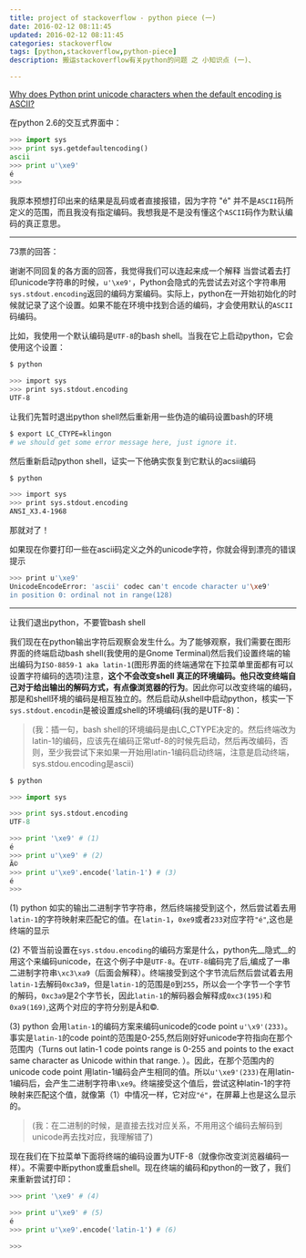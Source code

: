 ```yaml
---
title: project of stackoverflow - python piece (一)
date: 2016-02-12 08:11:45
updated: 2016-02-12 08:11:45
categories: stackoverflow 
tags: [python,stackoverflow,python-piece]
description: 搬运stackoverflow有关python的问题 之 小知识点 (一)、

---
```


[Why does Python print unicode characters when the default encoding is ASCII?](http://stackoverflow.com/questions/2596714/why-does-python-print-unicode-characters-when-the-default-encoding-is-ascii/21968640#21968640)

在python 2.6的交互式界面中：
```python
>>> import sys
>>> print sys.getdefaultencoding()
ascii
>>> print u'\xe9'
é
>>> 
```

我原本预想打印出来的结果是乱码或者直接报错，因为字符 "é" 并不是`ASCII`码所定义的范围，而且我没有指定编码。我想我是不是没有懂这个`ASCII`码作为默认编码的真正意思。

---

73票的回答：

谢谢不同回复的各方面的回答，我觉得我们可以连起来成一个解释
当尝试着去打印unicode字符串的时候，`u'\xe9'`，Python会隐式的先尝试去对这个字符串用`sys.stdout.encoding`返回的编码方案编码。实际上，python在一开始初始化的时候就记录了这个设置。如果不能在环境中找到合适的编码，才会使用默认的`ASCII`码编码。

比如，我使用一个默认编码是`UTF-8`的bash shell。当我在它上启动python，它会使用这个设置：
```bash
$ python

>>> import sys
>>> print sys.stdout.encoding
UTF-8
```
让我们先暂时退出python shell然后重新用一些伪造的编码设置bash的环境
```bash
$ export LC_CTYPE=klingon
# we should get some error message here, just ignore it.
```
然后重新启动python shell，证实一下他确实恢复到它默认的acsii编码
```bash
$ python

>>> import sys
>>> print sys.stdout.encoding
ANSI_X3.4-1968
```
那就对了！

如果现在你要打印一些在ascii码定义之外的unicode字符，你就会得到漂亮的错误提示
```bash
>>> print u'\xe9'
UnicodeEncodeError: 'ascii' codec can't encode character u'\xe9' 
in position 0: ordinal not in range(128)
```
---
让我们退出python，不要管bash shell

我们现在在python输出字符后观察会发生什么。为了能够观察，我们需要在图形界面的终端启动bash shell(我使用的是Gnome Terminal)然后我们设置终端的输出编码为`ISO-8859-1 aka latin-1`(图形界面的终端通常在下拉菜单里面都有可以设置字符编码的选项)注意，**这个不会改变shell 真正的环境编码。他只改变终端自己对于给出输出的解码方式，有点像浏览器的行为**。因此你可以改变终端的编码，那是和shell环境的编码是相互独立的。然后启动从shell中启动python，核实一下`sys.stdout.encodin`是被设置成shell的环境编码(我的是UTF-8)：
> (我：插一句，bash shell的环境编码是由LC_CTYPE决定的。然后终端改为latin-1的编码，应该先在编码正常utf-8的时候先启动，然后再改编码，否则，至少我尝试下来如果一开始用latin-1编码启动终端，注意是启动终端，sys.stdou.encoding是ascii)
```python
$ python

>>> import sys

>>> print sys.stdout.encoding
UTF-8

>>> print '\xe9' # (1)
é
>>> print u'\xe9' # (2)
Ã©
>>> print u'\xe9'.encode('latin-1') # (3)
é
>>>
```
(1) python 如实的输出二进制字节字符串，然后终端接受到这个，然后尝试着去用`latin-1`的字符映射来匹配它的值。在`latin-1`，`0xe9`或者`233`对应字符`"é"`,这也是终端的显示

(2) 不管当前设置在`sys.stdou.encoding`的编码方案是什么，python先__隐式__的用这个来编码unicode，在这个例子中是`UTF-8`。在`UTF-8`编码完了后,编成了一串二进制字符串`\xc3\xa9`（后面会解释）。终端接受到这个字节流后然后尝试着去用`latin-1`去解码`0xc3a9`，但是`latin-1`的范围是`0`到`255`，所以会一个字节一个字节的解码，`0xc3a9`是2个字节长，因此`latin-1`的解码器会解释成`0xc3(195)`和`0xa9(169)`,这两个对应的字符分别是Ã和©.

(3) python 会用`latin-1`的编码方案来编码unicode的code point `u'\x9'(233)`。事实是`latin-1`的code point的范围是0-255,然后刚好好unicode字符指向在那个范围内（Turns out latin-1 code points range is 0-255 and points to the exact same character as Unicode within that range. ）。因此，在那个范围内的unicode code point 用latin-1编码会产生相同的值。所以`u'\xe9'(233)`在用latin-1编码后，会产生二进制字符串`\xe9`。终端接受这个值后，尝试这种latin-1的字符映射来匹配这个值，就像第（1）中情况一样，它对应`"é"`，在屏幕上也是这么显示的。

> (我：在二进制的时候，是直接去找对应关系，不用用这个编码去解码到unicode再去找对应，我理解错了)

现在我们在下拉菜单下面将终端的编码设置为UTF-8（就像你改变浏览器编码一样）。不需要中断python或重启shell。现在终端的编码和python的一致了，我们来重新尝试打印：
```python
>>> print '\xe9' # (4)

>>> print u'\xe9' # (5)
é
>>> print u'\xe9'.encode('latin-1') # (6)

>>>
```









